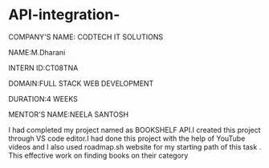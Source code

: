 # API-integration-

COMPANY'S NAME: CODTECH IT SOLUTIONS

NAME:M.Dharani

INTERN ID:CT08TNA

DOMAIN:FULL STACK WEB DEVELOPMENT

DURATION:4 WEEKS

MENTOR'S NAME:NEELA SANTOSH

I had completed my project named as BOOKSHELF API.I created this project through VS code editor.I had done this project with the help of YouTube videos and I also used roadmap.sh website for my starting path of this task . This effective work on finding books on their category
